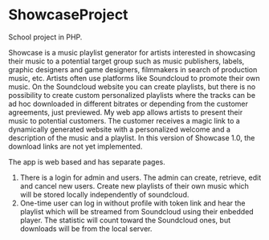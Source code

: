 # ShowcaseProject

School project in PHP. 

Showcase is a music playlist generator for artists interested in showcasing their music to a potential target group such as music publishers, labels, graphic designers and game designers, filmmakers in search of production music, etc.
Artists often use platforms like Soundcloud to promote their own music.
On the Soundcloud website you can create playlists, but there is no possibility to create custom personalized playlists where the tracks can be ad hoc downloaded in different bitrates or depending from the customer agreements, just previewed.
My web app allows artists to present their music to potential customers.
The customer receives a magic link to a dynamically generated website with a personalized welcome and a description of the music and a playlist.
In this version of Showcase 1.0, the download links are not yet implemented. 

The app is web based and has separate pages.
1. There is a login for admin and users. The admin can create, retrieve, edit and cancel new users. Create new playlists of their own music which will be stored locally independently of soundcloud.
2. One-time user can log in without profile with token link and hear the playlist which will be streamed from Soundcloud using their enbedded player. The statistic will count toward the Soundcloud ones, but downloads will be from the local server.
